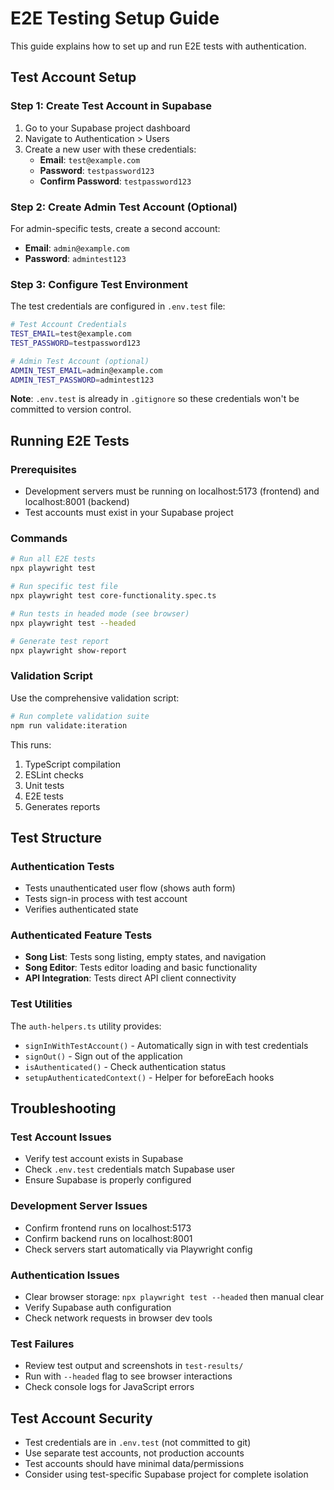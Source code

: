 # E2E Testing Setup Guide

This guide explains how to set up and run E2E tests with authentication.

## Test Account Setup

### Step 1: Create Test Account in Supabase

1. Go to your Supabase project dashboard
2. Navigate to Authentication > Users
3. Create a new user with these credentials:
   - **Email**: `test@example.com`
   - **Password**: `testpassword123`
   - **Confirm Password**: `testpassword123`

### Step 2: Create Admin Test Account (Optional)

For admin-specific tests, create a second account:
   - **Email**: `admin@example.com`
   - **Password**: `admintest123`

### Step 3: Configure Test Environment

The test credentials are configured in `.env.test` file:

```bash
# Test Account Credentials
TEST_EMAIL=test@example.com
TEST_PASSWORD=testpassword123

# Admin Test Account (optional)
ADMIN_TEST_EMAIL=admin@example.com
ADMIN_TEST_PASSWORD=admintest123
```

**Note**: `.env.test` is already in `.gitignore` so these credentials won't be committed to version control.

## Running E2E Tests

### Prerequisites
- Development servers must be running on localhost:5173 (frontend) and localhost:8001 (backend)
- Test accounts must exist in your Supabase project

### Commands

```bash
# Run all E2E tests
npx playwright test

# Run specific test file
npx playwright test core-functionality.spec.ts

# Run tests in headed mode (see browser)
npx playwright test --headed

# Generate test report
npx playwright show-report
```

### Validation Script

Use the comprehensive validation script:

```bash
# Run complete validation suite
npm run validate:iteration
```

This runs:
1. TypeScript compilation
2. ESLint checks
3. Unit tests
4. E2E tests
5. Generates reports

## Test Structure

### Authentication Tests
- Tests unauthenticated user flow (shows auth form)
- Tests sign-in process with test account
- Verifies authenticated state

### Authenticated Feature Tests
- **Song List**: Tests song listing, empty states, and navigation
- **Song Editor**: Tests editor loading and basic functionality
- **API Integration**: Tests direct API client connectivity

### Test Utilities

The `auth-helpers.ts` utility provides:
- `signInWithTestAccount()` - Automatically sign in with test credentials
- `signOut()` - Sign out of the application
- `isAuthenticated()` - Check authentication status
- `setupAuthenticatedContext()` - Helper for beforeEach hooks

## Troubleshooting

### Test Account Issues
- Verify test account exists in Supabase
- Check `.env.test` credentials match Supabase user
- Ensure Supabase is properly configured

### Development Server Issues
- Confirm frontend runs on localhost:5173
- Confirm backend runs on localhost:8001
- Check servers start automatically via Playwright config

### Authentication Issues
- Clear browser storage: `npx playwright test --headed` then manual clear
- Verify Supabase auth configuration
- Check network requests in browser dev tools

### Test Failures
- Review test output and screenshots in `test-results/`
- Run with `--headed` flag to see browser interactions
- Check console logs for JavaScript errors

## Test Account Security

- Test credentials are in `.env.test` (not committed to git)
- Use separate test accounts, not production accounts
- Test accounts should have minimal data/permissions
- Consider using test-specific Supabase project for complete isolation
